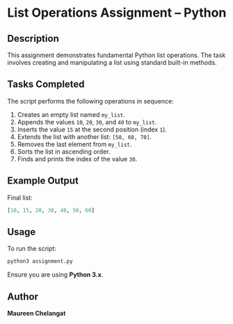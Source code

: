# List Operations Assignment – Python

## Description

This assignment demonstrates fundamental Python list operations. The task involves creating and manipulating a list using standard built-in methods.

## Tasks Completed

The script performs the following operations in sequence:

1. Creates an empty list named `my_list`.
2. Appends the values `10`, `20`, `30`, and `40` to `my_list`.
3. Inserts the value `15` at the second position (index `1`).
4. Extends the list with another list: `[50, 60, 70]`.
5. Removes the last element from `my_list`.
6. Sorts the list in ascending order.
7. Finds and prints the index of the value `30`.

## Example Output

Final list:

```python
[10, 15, 20, 30, 40, 50, 60]
```

## Usage

To run the script:

```bash
python3 assignment.py
```

Ensure you are using **Python 3.x**.


## Author

**Maureen Chelangat**

